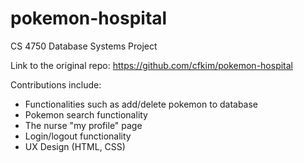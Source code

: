 # pokemon-hospital

CS 4750 Database Systems Project

Link to the original repo: https://github.com/cfkim/pokemon-hospital

Contributions include:
- Functionalities such as add/delete pokemon to database
- Pokemon search functionality
- The nurse "my profile" page
- Login/logout functionality
- UX Design (HTML, CSS)
